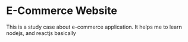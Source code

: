 # E-Commerce Website

This is a study case about e-commerce application.
It helps me to learn nodejs, and reactjs basically
